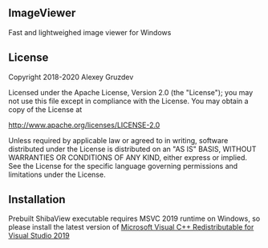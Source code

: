 ## ImageViewer

Fast and lightweighed image viewer for Windows

## License

Copyright 2018-2020 Alexey Gruzdev

Licensed under the Apache License, Version 2.0 (the "License");
you may not use this file except in compliance with the License.
You may obtain a copy of the License at

  http://www.apache.org/licenses/LICENSE-2.0

Unless required by applicable law or agreed to in writing, software
distributed under the License is distributed on an "AS IS" BASIS,
WITHOUT WARRANTIES OR CONDITIONS OF ANY KIND, either express or implied.
See the License for the specific language governing permissions and
limitations under the License.


## Installation

Prebuilt ShibaView executable requires MSVC 2019 runtime on Windows, so please install the latest version of [Microsoft Visual C++ Redistributable for Visual Studio 2019](https://support.microsoft.com/en-us/help/2977003/the-latest-supported-visual-c-downloads)

